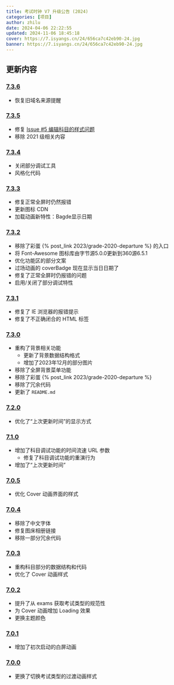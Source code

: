 ```yaml
---
title: 考试时钟 V7 升级公告 (2024)
categories: [项目]
author: zhilu
date: 2024-04-06 22:22:55
updated: 2024-11-06 18:45:18
cover: https://7.isyangs.cn/24/656ca7c42eb90-24.jpg
banner: https://7.isyangs.cn/24/656ca7c42eb90-24.jpg
---
```


## 更新内容

### [7.3.6](https://github.com/L33Z22L11/ExamClock/commit/c754357c4819d582e85abdd75bc87c850ac808cc)

- 恢复旧域名来源提醒

### [7.3.5](https://github.com/L33Z22L11/ExamClock/commit/8f62f1e4f3e6c42c1deddf9be69f8c7527ee400e)

- 修复 [<i class="fa-brands fa-github"></i> Issue #5 编辑科目的样式问题](https://github.com/L33Z22L11/ExamClock/issues/5)
- 移除 2021 级相关内容

### [7.3.4](https://github.com/L33Z22L11/ExamClock/commit/3ab92fb17a18f54314ac99928dcd9ca08874db28)

- 关闭部分调试工具
- 风格化代码

### [7.3.3](https://github.com/L33Z22L11/ExamClock/commit/6a169a67e5914a94b06bdee0a9c967d6c1061b74)

- 修复正常全屏时仍然报错
- 更新图标 CDN
- 加载动画新特性：Bagde显示日期

### [7.3.2](https://github.com/L33Z22L11/ExamClock/commit/6a169a67e5914a94b06bdee0a9c967d6c1061b74)

- 移除了彩蛋 {% post_link 2023/grade-2020-departure %} 的入口
- 将 Font-Awesome 图标库由字节源5.0.0更新到360源6.5.1
- 优化功能区的部分文案
- 过场动画的 coverBadge 现在显示当日日期了
- 修复了正常全屏时仍报错的问题
- 启用/关闭了部分调试特性

### [7.3.1](https://github.com/L33Z22L11/ExamClock/commit/6dbb2fd55cc9ad6ffbe0c03cbff7a11705856021)

- 修复了 IE 浏览器的报错提示
- 修复了不正确闭合的 HTML 标签

### [7.3.0](https://github.com/L33Z22L11/ExamClock/commit/d1f85ef69a1c9c1f2eda1adbc6efce1538bea986)

- 重构了背景相关功能
  - 更新了背景数据结构格式
  - 增加了2023年12月的部分图片
- 移除了全屏背景菜单功能
- 移除了彩蛋 {% post_link 2023/grade-2020-departure %}
- 移除了冗余代码
- 更新了 `README.md`

### [7.2.0](https://github.com/L33Z22L11/ExamClock/commit/d217229d64efae1bc916e67589fe478e1045491a)

- 优化了“上次更新时间”的显示方式

### [7.1.0](https://github.com/L33Z22L11/ExamClock/commit/c39344f3817f90bc1a4313ae813e765769e322c4)

- 增加了科目调试功能的时间流速 URL 参数
  - 修复了科目调试功能的重演行为
- 增加了“上次更新时间”

### [7.0.5](https://github.com/L33Z22L11/ExamClock/commit/1918393dfdd9356341a4fb268c1f3a3efa446ec0)

- 优化 Cover 动画界面的样式

### [7.0.4](https://github.com/L33Z22L11/ExamClock/commit/f75bacc76a78565e03e6fe8131088aa6566ecda2)

- 移除了中文字体
- 修复图床相册链接
- 移除一部分冗余代码

### [7.0.3](https://github.com/L33Z22L11/ExamClock/commit/804f707bd98f1e80adae74151d759dab5755cdf9)

- 重构科目部分的数据结构和代码
- 优化了 Cover 动画样式

### [7.0.2](https://github.com/L33Z22L11/ExamClock/commit/d9a5c4ab51c16816bd944a6683c4d3664258a46e)

- 提升了从 exams 获取考试类型的规范性
- 为 Cover 动画增加 Loading 效果
- 更换主题颜色

### [7.0.1](https://github.com/L33Z22L11/ExamClock/commit/ca57f3f25aaff546bc8dcb8c159d420cbc778615)

- 增加了初次启动的白屏动画

### [7.0.0](https://github.com/L33Z22L11/ExamClock/commit/74adecad0c893f97845f71e306dcbc4e4030da76)

- 更换了切换考试类型的过渡动画样式
